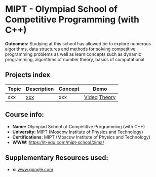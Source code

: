 # MIPT - Olympiad School of Competitive Programming (with C++)

**Outcomes:** Studying at this school has allowed be to explore numerous algorithms, data structures and methods for solving competitive programming problems as well as learn concepts such as dynamic programming, algorithms of number theory, basics of computational

## Projects index

<table>
    <thead>
        <tr>
            <th>Topic</th>
            <th>Description</th>
            <th>Concept</th>
            <th>Demo</th>
        </tr>
    </thead>
    <tbody>
        <tr>
            <td rowspan=2>xxx</td>
            <td><a href="./x/x">xxx</a></td>
            <td>xxx</td>
            <td>
                <a href="www.google.com">Video</a>
                <a href="www.google.com">Theory</a>
            </td>
        </tr>
    </tbody>

</table>

## Course info:
* __Name:__ Olympiad School of Competitive Programming (with C++)
* __University:__ MIPT (Moscow Institute of Physics and Technology)
* __Certifications:__ MIPT (Moscow Institute of Physics and Technology)
* __WWW:__ https://it-edu.com/mipt-school/zima/

## Supplementary Resources used:
* __x__: www.google.com
